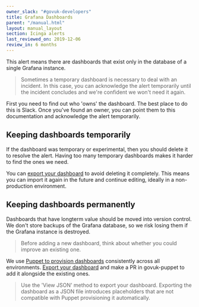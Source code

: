 ```yaml
---
owner_slack: "#govuk-developers"
title: Grafana Dashboards
parent: "/manual.html"
layout: manual_layout
section: Icinga alerts
last_reviewed_on: 2019-12-06
review_in: 6 months
---
```


This alert means there are dashboards that exist only in the database of a single Grafana instance.

> Sometimes a temporary dashboard is necessary to deal with an incident. In this case, you can acknowledge the alert temporarily until the incident concludes and we're confident we won't need it again.

First you need to find out who 'owns' the dashboard. The best place to do this is Slack. Once you've found an owner, you can point them to this documentation and acknowledge the alert temporarily.

## Keeping dashboards temporarily

If the dashboard was temporary or experimental, then you should delete it to resolve the alert. Having too many temporary dashboards makes it harder to find the ones we need.

You can [export your dashboard][grafana-export] to avoid deleting it completely. This means you can import it again in the future and continue editing, ideally in a non-production environment.

## Keeping dashboards permanently

Dashboards that have longterm value should be moved into version control. We don't store backups of the Grafana database, so we risk losing them if the Grafana instance is destroyed.

> Before adding a new dashboard, think about whether you could improve an existing one.

We use [Puppet to provision dashboards][puppet-grafana] consistently across all environments. [Export your dashboard][grafana-export] and make a PR in govuk-puppet to add it alongside the existing ones.

> Use the 'View JSON' method to export your dashboard. Exporting the dashboard as a JSON file introduces placeholders that are not compatible with Puppet provisioning it automatically.

[grafana-export]: https://grafana.com/docs/grafana/latest/reference/export_import/#exporting-a-dashboard
[puppet-grafana]: https://github.com/alphagov/govuk-puppet/tree/master/modules/grafana/files/dashboards
